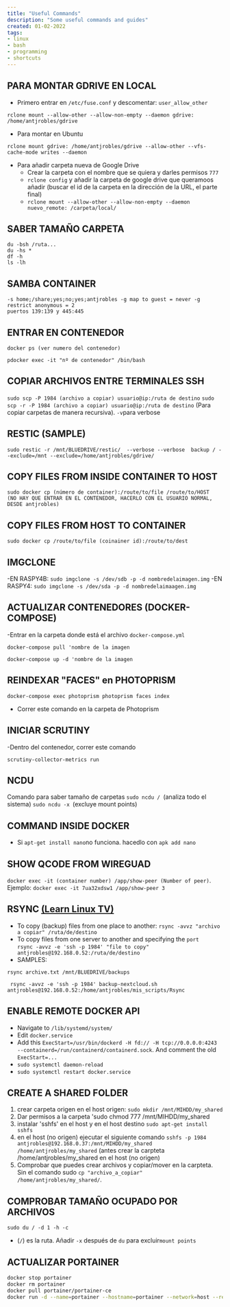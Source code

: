 ```yaml
---
title: "Useful Commands"
description: "Some useful commands and guides"
created: 01-02-2022
tags:
- linux
- bash
- programming
- shortcuts
---
```


## PARA MONTAR GDRIVE EN LOCAL
- Primero entrar en `/etc/fuse.conf` y descomentar: `user_allow_other`
```
rclone mount --allow-other --allow-non-empty --daemon gdrive: /home/antjrobles/gdrive
```
- Para montar en Ubuntu
```
rclone mount gdrive: /home/antjrobles/gdrive --allow-other --vfs-cache-mode writes --daemon
```
- Para añadir carpeta nueva de Google Drive
    * Crear la carpeta con el nombre que se quiera y darles permisos `777`
    *  `rclone config` y añadir la carpeta de google drive que queramoos añadir (buscar el id de la carpeta en la dirección de la URL, el parte final)
    *  `rclone mount --allow-other --allow-non-empty --daemon nuevo_remote: /carpeta/local/`

## SABER TAMAÑO CARPETA

```
du -bsh /ruta...
du -hs *
df -h
ls -lh
```
## SAMBA CONTAINER
```
-s home;/share;yes;no;yes;antjrobles -g map to guest = never -g restrict anonymous = 2
puertos 139:139 y 445:445
```
## ENTRAR EN CONTENEDOR
```
docker ps (ver numero del contenedor)
```
```
pdocker exec -it "nº de contenedor" /bin/bash
```


##  COPIAR ARCHIVOS ENTRE TERMINALES SSH

`sudo scp -P 1984 (archivo a copiar) usuario@ip:/ruta de destino`
`sudo scp -r -P 1984 (archivo a copiar) usuario@ip:/ruta de destino` (Para copiar carpetas de manera recursiva). `-v`para verbose

## RESTIC (SAMPLE)
`sudo restic -r /mnt/BLUEDRIVE/restic/  --verbose --verbose  backup / --exclude=/mnt --exclude=/home/antjrobles/gdrive/`


## COPY FILES FROM INSIDE CONTAINER TO HOST
`sudo docker cp (número de container):/route/to/file /route/to/HOST   (NO HAY QUE ENTRAR EN EL CONTENEDOR, HACERLO CON EL USUARIO NORMAL, DESDE antjrobles)`

## COPY FILES FROM HOST TO CONTAINER
`sudo docker cp /route/to/file (coinainer id):/route/to/dest`

## IMGCLONE

-EN RASPY4B: `sudo imgclone -s /dev/sdb -p -d nombredelaimagen.img`
-EN RASPY4: `sudo imgclone -s /dev/sda -p -d nombredelaimaagen.img`

## ACTUALIZAR CONTENEDORES (DOCKER-COMPOSE)
-Entrar en la carpeta donde está el archivo `docker-compose.yml`
```
docker-compose pull 'nombre de la imagen
```
```
docker-compose up -d 'nombre de la imagen
```


## REINDEXAR "FACES" en PHOTOPRISM
```
docker-compose exec photoprism photoprism faces index
```
- Correr este comando en la carpeta de Photoprism


## INICIAR SCRUTINY
-Dentro del contenedor, correr este comando
```
scrutiny-collector-metrics run
```

## NCDU
Comando para saber tamaño de carpetas
```sudo ncdu / ```(analiza todo el sistema)
```sudo ncdu -x ```(excluye mount points)

## COMMAND INSIDE DOCKER
- Si ```apt-get install nano```no funciona. hacedlo con ```apk add nano```

## SHOW QCODE FROM WIREGUAD
`docker exec -it (container number) /app/show-peer (Number of peer)`.
Ejemplo: `docker exec -it 7ua32xdsw1 /app/show-peer 3`

## RSYNC [(Learn Linux TV)](https://www.youtube.com/watch?v=GqSxR93xK6E)
- To copy (backup) files from one place to another:
```rsync -avvz "archivo a copiar" /ruta/de/destino```
- To copy files from one server to another and specifying the `port`<br>
 ```rsync -avvz -e 'ssh -p 1984' "file to copy" antjrobles@192.168.0.52:/ruta/de/destino```
 - SAMPLES:
 ```
 rsync archive.txt /mnt/BLUEDRIVE/backups
 ```
 
```
 rsync -avvz -e 'ssh -p 1984' backup-nextcloud.sh antjrobles@192.168.0.52:/home/antjrobles/mis_scripts/Rsync
```

## ENABLE REMOTE DOCKER API
- Navigate to `/lib/systemd/system/`
- Edit `docker.service`
- Add this `ExecStart=/usr/bin/dockerd -H fd:// -H tcp://0.0.0.0:4243 --containerd=/run/containerd/containerd.sock`. And comment the old `ExecStart=...`
- `sudo systemctl daemon-reload`
- `sudo systemctl restart docker.service`
## CREATE A SHARED FOLDER
1. crear carpeta origen en el host origen:
`sudo mkdir /mnt/MIHDD/my_shared`
2. Dar permisos a la carpeta 'sudo chmod 777 /mnt/MIHDD/my_shared
3. instalar 'sshfs' en el host y en el host destino `sudo apt-get install sshfs`
4. en el host (no origen) ejecutar el siguiente comando `sshfs -p 1984 antjrobles@192.168.0.37:/mnt/MIHDD/my_shared /home/antjrobles/my_shared`  (antes crear la carpteta /home/antjrobles/my_shared en el host (no origen)
5. Comprobar que puedes crear archivos y copiar/mover en la carpteta. Sin el comando sudo `cp "archivo_a_copiar" /home/antjrobles/my_shared/`. 

## COMPROBAR TAMAÑO OCUPADO POR ARCHIVOS 
`sudo du / -d 1 -h -c` 
- (`/`) es la ruta. Añadir `-x` después de `du` para excluir`mount points`

## ACTUALIZAR PORTAINER
```bash
docker stop portainer
docker rm portainer
docker pull portainer/portainer-ce
docker run -d --name=portainer --hostname=portainer --network=host --restart=always -v /var/run/docker.sock:/var/run/docker.sock -v portainer_data:/data -e TZ='Europe/Madrid' portainer/portainer-ce
```

